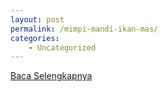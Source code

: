 ```yaml
---
layout: post
permalink: /mimpi-mandi-ikan-mas/
categories:
    - Uncategorized
---
```


[Baca Selengkapnya](/01)